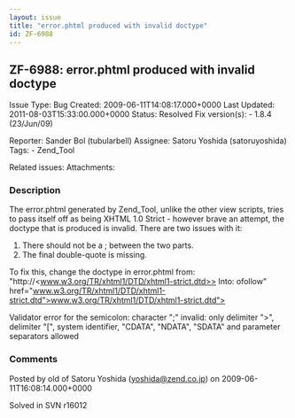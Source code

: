 ```yaml
---
layout: issue
title: "error.phtml produced with invalid doctype"
id: ZF-6988
---
```


ZF-6988: error.phtml produced with invalid doctype
--------------------------------------------------

 Issue Type: Bug Created: 2009-06-11T14:08:17.000+0000 Last Updated: 2011-08-03T15:33:00.000+0000 Status: Resolved Fix version(s): - 1.8.4 (23/Jun/09)
 
 Reporter:  Sander Bol (tubularbell)  Assignee:  Satoru Yoshida (satoruyoshida)  Tags: - Zend\_Tool
 
 Related issues: 
 Attachments: 
### Description

The error.phtml generated by Zend\_Tool, unlike the other view scripts, tries to pass itself off as being XHTML 1.0 Strict - however brave an attempt, the doctype that is produced is invalid. There are two issues with it:

1. There should not be a ; between the two parts.
2. The final double-quote is missing.

To fix this, change the doctype in error.phtml from: "http://<www.w3.org/TR/xhtml1/DTD/xhtml1-strict.dtd>> Into: ofollow" href="www.w3.org/TR/xhtml1/DTD/xhtml1-strict.dtd">www.w3.org/TR/xhtml1/DTD/xhtml1-strict.dtd">

Validator error for the semicolon: character ";" invalid: only delimiter ">", delimiter "[", system identifier, "CDATA", "NDATA", "SDATA" and parameter separators allowed

 

 

### Comments

Posted by old of Satoru Yoshida (yoshida@zend.co.jp) on 2009-06-11T16:08:14.000+0000

Solved in SVN r16012

 

 